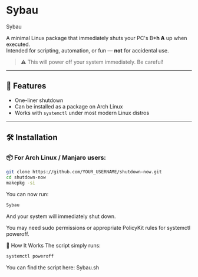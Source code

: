 # Sybau

Sybau

A minimal Linux package that immediately shuts your PC's B***h A** up when executed.  
Intended for scripting, automation, or fun — **not** for accidental use.

> ⚠️ This will power off your system immediately. Be careful!

---

## 🚀 Features

- One-liner shutdown
- Can be installed as a package on Arch Linux
- Works with `systemctl` under most modern Linux distros

---

## 🛠️ Installation

### 📦 For Arch Linux / Manjaro users:

```bash
git clone https://github.com/YOUR_USERNAME/shutdown-now.git
cd shutdown-now
makepkg -si
```

You can now run:

```bash
Sybau
```
And your system will immediately shut down.

You may need sudo permissions or appropriate PolicyKit rules for systemctl poweroff.

🔧 How It Works
The script simply runs:

```bash
systemctl poweroff
```
You can find the script here: Sybau.sh

